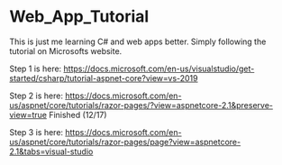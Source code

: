 # Web_App_Tutorial
This is just me learning C# and web apps better. Simply following the tutorial on Microsofts website.

Step 1 is here: https://docs.microsoft.com/en-us/visualstudio/get-started/csharp/tutorial-aspnet-core?view=vs-2019

Step 2 is here: https://docs.microsoft.com/en-us/aspnet/core/tutorials/razor-pages/?view=aspnetcore-2.1&preserve-view=true
	Finished (12/17)

Step 3 is here: https://docs.microsoft.com/en-us/aspnet/core/tutorials/razor-pages/page?view=aspnetcore-2.1&tabs=visual-studio